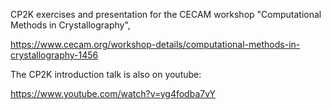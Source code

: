 CP2K exercises and presentation for the CECAM workshop "Computational Methods in Crystallography",

https://www.cecam.org/workshop-details/computational-methods-in-crystallography-1456

The CP2K introduction talk is also on youtube: 

https://www.youtube.com/watch?v=yg4fodba7vY
